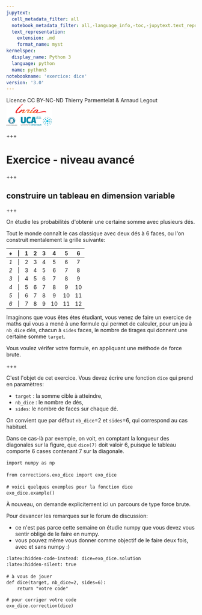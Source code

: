 ```yaml
---
jupytext:
  cell_metadata_filter: all
  notebook_metadata_filter: all,-language_info,-toc,-jupytext.text_representation.jupytext_version,-jupytext.text_representation.format_version
  text_representation:
    extension: .md
    format_name: myst
kernelspec:
  display_name: Python 3
  language: python
  name: python3
notebookname: 'exercice: dice'
version: '3.0'
---
```


<div class="licence">
<span>Licence CC BY-NC-ND</span>
<span>Thierry Parmentelat &amp; Arnaud Legout</span>
<span><img src="media/both-logos-small-alpha.png" /></span>
</div>

+++

# Exercice - niveau avancé

+++

## construire un tableau en dimension variable

+++

On étudie les probabilités d'obtenir une certaine somme avec plusieurs dés. 

Tout le monde connaît le cas classique avec deux dés à 6 faces, ou l'on construit mentalement la grille suivante:

|  +  | &#124; | 1 | 2 | 3 | 4 | 5 | 6 |
|:---:|:------:|:-:|:-:|:-:|:-:|:-:|:-:|
| *1* | &#124; | 2 | 3 | 4 | 5 | 6 | 7 | 
| *2* | &#124; | 3 | 4 | 5 | 6 | 7 | 8 | 
| *3* | &#124; | 4 | 5 | 6 | 7 | 8 | 9 | 
| *4* | &#124; | 5 | 6 | 7 | 8 | 9 |10 | 
| *5* | &#124; | 6 | 7 | 8 | 9 |10 |11 | 
| *6* | &#124; | 7 | 8 | 9 |10 |11 |12 | 

Imaginons que vous êtes étes étudiant, vous venez de faire un exercice de maths qui vous a mené à une formule qui permet de calculer, pour un jeu à `nb_dice` dés, chacun à `sides` faces, le nombre de tirages qui donnent une certaine somme `target`.

Vous voulez vérifer votre formule, en appliquant une méthode de force brute.

+++

C'est l'objet de cet exercice. Vous devez écrire une fonction `dice` qui prend en paramètres:

* `target` : la somme cible à atteindre,
* `nb_dice` : le nombre de dés,
* `sides`: le nombre de faces sur chaque dé.

On convient que par défaut `nb_dice`=2 et `sides`=6, qui correspond au cas habituel.

Dans ce cas-là par exemple, on voit, en comptant la longueur des diagonales sur la figure, que `dice(7)` doit valoir 6, puisque le tableau comporte 6 cases contenant 7 sur la diagonale.

```{code-cell} ipython3
import numpy as np

from corrections.exo_dice import exo_dice

# voici quelques exemples pour la fonction dice
exo_dice.example()
```

À nouveau, on demande explicitement ici un parcours de type force brute.

Pour devancer les remarques sur le forum de discussion:

* ce n'est pas parce cette semaine on étudie numpy que vous devez vous sentir obligé de le faire en numpy. 
* vous pouvez même vous donner comme objectif de le faire deux fois, avec et sans numpy :)

```{code-cell} ipython3
:latex:hidden-code-instead: dice=exo_dice.solution
:latex:hidden-silent: true

# à vous de jouer
def dice(target, nb_dice=2, sides=6):
    return "votre code"
```

```{code-cell} ipython3
# pour corriger votre code
exo_dice.correction(dice)
```
